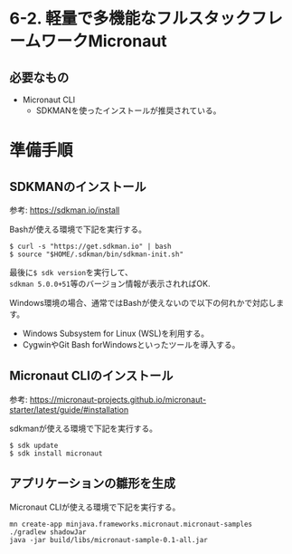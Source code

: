 # 6-2. 軽量で多機能なフルスタックフレームワークMicronaut

## 必要なもの

- Micronaut CLI
    - SDKMANを使ったインストールが推奨されている。


# 準備手順

## SDKMANのインストール

参考: https://sdkman.io/install

Bashが使える環境で下記を実行する。
```
$ curl -s "https://get.sdkman.io" | bash
$ source "$HOME/.sdkman/bin/sdkman-init.sh"
```
最後に`$ sdk version`を実行して、  
`sdkman 5.0.0+51`等のバージョン情報が表示されればOK.

Windows環境の場合、通常ではBashが使えないので以下の何れかで対応します。

- Windows Subsystem for Linux (WSL)を利用する。
- CygwinやGit Bash forWindowsといったツールを導入する。

## Micronaut CLIのインストール

参考: https://micronaut-projects.github.io/micronaut-starter/latest/guide/#installation

sdkmanが使える環境で下記を実行する。
```
$ sdk update
$ sdk install micronaut
```

## アプリケーションの雛形を生成

Micronaut CLIが使える環境で下記を実行する。
```
mn create-app minjava.frameworks.micronaut.micronaut-samples
./gradlew shadowJar
java -jar build/libs/micronaut-sample-0.1-all.jar
```